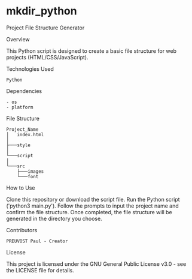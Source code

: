# mkdir_python
Project File Structure Generator


Overview

This Python script is designed to create a basic file structure for web projects (HTML/CSS/JavaScript).


Technologies Used

    Python


Dependencies

    - os
    - platform


File Structure

    Project_Name
    │   index.html
    │
    ├───style
    │
    └───script
    │
    └───src
        ├───images
        └───font
    


How to Use

Clone this repository or download the script file.
Run the Python script ('python3 main.py').
Follow the prompts to input the project name and confirm the file structure.
Once completed, the file structure will be generated in the directory you choose.



Contributors

    PREUVOST Paul - Creator


License

This project is licensed under the GNU General Public License v3.0 - see the LICENSE file for details.
